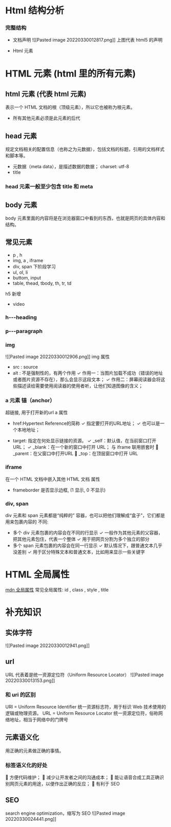 # Html 结构分析
### 完整结构
- 文档声明
 ![[Pasted image 20220330012817.png]]
上图代表 html5 的声明

- Html 元素

# HTML 元素 (html 里的所有元素)
## html 元素 (代表 html 元素)
表示一个 HTML 文档的根（顶级元素），所以它也被称为根元素。
- 所有其他元素必须是此元素的后代

## head 元素
规定文档相关的配置信息（也称之为元数据），包括文档的标题，引用的文档样式和脚本等。
- 元数据（meta data），是描述数据的数据； 
charset: utf-8
- title

### head 元素一般至少包含 title 和 meta

## body 元素
body 元素里面的内容将是在浏览器窗口中看到的东西，也就是网页的具体内容和结构。

## 常见元素
- p , h 
- img, a , iframe
- div, span
下阶段学习
- ul, ol, li
- buttom, input
- table, thead, tbody, th, tr,  td

h5 新增
- video


### h---heading
### p---paragraph

### img
![[Pasted image 20220330012906.png]]
img 属性
- src : source
- alt : 不是强制性的，有两个作用
✓ 作用一：当图片加载不成功（错误的地址或者图片资源不存在），那么会显示这段文本；
✓ 作用二：屏幕阅读器会将这些描述读给需要使用阅读器的使用者听，让他们知道图像的含义；

### a 元素  锚（anchor）
超链接, 用于打开新的url
a 属性
- href:Hypertext Reference的简称
✓ 指定要打开的URL地址；
✓ 也可以是一个本地地址；

- target: 指定在何处显示链接的资源。
✓ _self：默认值，在当前窗口打开URL；
✓ _blank：在一个新的窗口中打开 URL；
与 iframe 联用嵌套时
 _parent：在父窗口中打开URL
 _top：在顶层窗口中打开 URL

### iframe 
在一个 HTML 文档中嵌入其他 HTML 文档
属性
- frameborder
是否显示边框, (1 显示, 0 不显示)


### div, span
div 元素和 span 元素都是“纯粹的” 容器，也可以把他们理解成“盒子”，它们都是用来包裹内容的
不同:
- 多个 div 元素包裹的内容会在不同的行显示
✓ 一般作为其他元素的父容器，把其他元素包住，代表一个整体 
✓ 用于把网页分割为多个独立的部分
- 多个 span 元素包裹的内容会在同一行显示
✓ 默认情况下，跟普通文本几乎没差别
✓ 用于区分特殊文本和普通文本，比如用来显示一些关键字


# HTML 全局属性
[mdn 全局属性](https://developer.mozilla.org/zh-CN/docs/Web/HTML/Global_attributes )
常见全局属性: 
id , class , style , title 


# 补充知识
## 实体字符
![[Pasted image 20220330012941.png]]

## url
URL 代表着是统一资源定位符（Uniform Resource Locator）
![[Pasted image 20220330013153.png]]


### 和 uri 的区别
URI = Uniform Resource Identifier 统一资源标志符，用于标识 Web 技术使用的逻辑或物理资源。
URL = Uniform Resource Locator 统一资源定位符，俗称网络地址，相当于网络中的门牌号

## 元素语义化
用正确的元素做正确的事情。

### 标签语义化的好处 
 方便代码维护； 
 减少让开发者之间的沟通成本； 
 能让语音合成工具正确识别网页元素的用途，以便作出正确的反应；
 有利于 SEO

## SEO
search engine optimization，缩写为 SEO
![[Pasted image 20220330024441.png]]